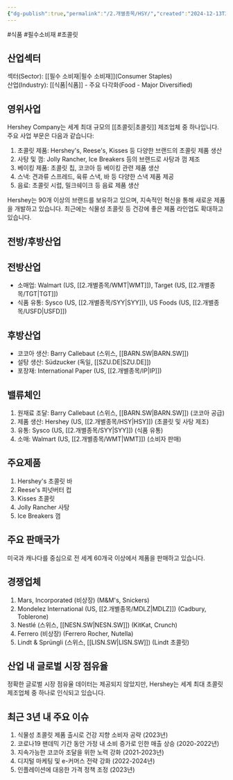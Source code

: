 ```yaml
---
{"dg-publish":true,"permalink":"/2.개별종목/HSY/","created":"2024-12-13T21:48:45.734+09:00","updated":"2025-06-03T20:05:59.466+09:00"}
---
```


#식품 #필수소비재 #초콜릿

## 산업섹터

섹터(Sector): [[필수 소비재\|필수 소비재]](Consumer Staples)  
산업(Industry): [[식품\|식품]] - 주요 다각화(Food - Major Diversified)

## 영위사업

Hershey Company는 세계 최대 규모의 [[초콜릿\|초콜릿]] 제조업체 중 하나입니다. 주요 사업 부문은 다음과 같습니다:

1. 초콜릿 제품: Hershey's, Reese's, Kisses 등 다양한 브랜드의 초콜릿 제품 생산
2. 사탕 및 껌: Jolly Rancher, Ice Breakers 등의 브랜드로 사탕과 껌 제조
3. 베이킹 제품: 초콜릿 칩, 코코아 등 베이킹 관련 제품 생산
4. 스낵: 견과류 스프레드, 육류 스낵, 바 등 다양한 스낵 제품 제공
5. 음료: 초콜릿 시럽, 밀크쉐이크 등 음료 제품 생산

Hershey는 90개 이상의 브랜드를 보유하고 있으며, 지속적인 혁신을 통해 새로운 제품을 개발하고 있습니다. 최근에는 식물성 초콜릿 등 건강에 좋은 제품 라인업도 확대하고 있습니다.

## 전방/후방산업

## 전방산업

- 소매업: Walmart (US, [[2.개별종목/WMT\|WMT]]), Target (US, [[2.개별종목/TGT\|TGT]])
- 식품 유통: Sysco (US, [[2.개별종목/SYY\|SYY]]), US Foods (US, [[2.개별종목/USFD\|USFD]])

## 후방산업

- 코코아 생산: Barry Callebaut (스위스, [[BARN.SW\|BARN.SW]])
- 설탕 생산: Südzucker (독일, [[SZU.DE\|SZU.DE]])
- 포장재: International Paper (US, [[2.개별종목/IP\|IP]])

## 밸류체인

1. 원재료 조달: Barry Callebaut (스위스, [[BARN.SW\|BARN.SW]]) (코코아 공급)
2. 제품 생산: Hershey (US, [[2.개별종목/HSY\|HSY]]) (초콜릿 및 사탕 제조)
3. 유통: Sysco (US, [[2.개별종목/SYY\|SYY]]) (식품 유통)
4. 소매: Walmart (US, [[2.개별종목/WMT\|WMT]]) (소비자 판매)

## 주요제품

1. Hershey's 초콜릿 바
2. Reese's 피넛버터 컵
3. Kisses 초콜릿
4. Jolly Rancher 사탕
5. Ice Breakers 껌

## 주요 판매국가

미국과 캐나다를 중심으로 전 세계 60개국 이상에서 제품을 판매하고 있습니다.

## 경쟁업체

1. Mars, Incorporated (비상장) (M&M's, Snickers)
2. Mondelez International (US, [[2.개별종목/MDLZ\|MDLZ]]) (Cadbury, Toblerone)
3. Nestlé (스위스, [[NESN.SW\|NESN.SW]]) (KitKat, Crunch)
4. Ferrero (비상장) (Ferrero Rocher, Nutella)
5. Lindt & Sprüngli (스위스, [[LISN.SW\|LISN.SW]]) (Lindt 초콜릿)

## 산업 내 글로벌 시장 점유율

정확한 글로벌 시장 점유율 데이터는 제공되지 않았지만, Hershey는 세계 최대 초콜릿 제조업체 중 하나로 인식되고 있습니다.

## 최근 3년 내 주요 이슈

1. 식물성 초콜릿 제품 출시로 건강 지향 소비자 공략 (2023년)
2. 코로나19 팬데믹 기간 동안 가정 내 소비 증가로 인한 매출 상승 (2020-2022년)
3. 지속가능한 코코아 조달을 위한 노력 강화 (2021-2023년)
4. 디지털 마케팅 및 e-커머스 전략 강화 (2022-2024년)
5. 인플레이션에 대응한 가격 정책 조정 (2023년)